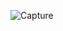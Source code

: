 ![Capture](https://github.com/n0dzzz/Unity-Zombie-Game/assets/62735552/f03208a9-7874-4c61-b62a-f8ee11210158)
